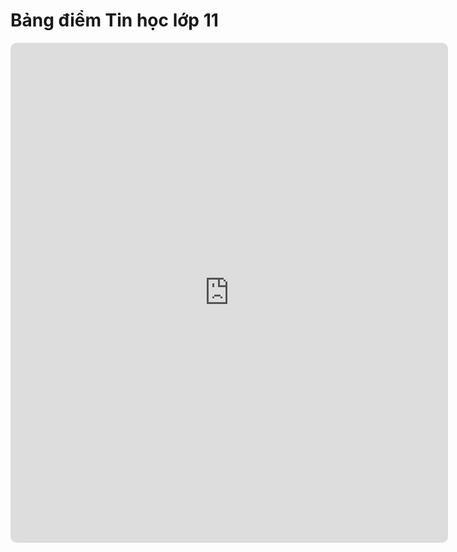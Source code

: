 # Bảng điểm Tin học lớp 11

<div>
    <iframe style="border-radius:10px; border: 0px;"
        src="https://script.google.com/macros/s/AKfycbwIX4XtLAHmo8HrBcu82ro3sOSM3Yzbbu61KUbxWzYSEfnT34r6CVNAeOJzKJNUULsb/exec"
        height="800px" width="700px" frameBorder=0></iframe>
</div>
